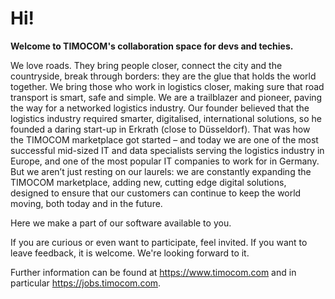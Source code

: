 # Hi! 

**Welcome to TIMOCOM's collaboration space for devs and techies.**

We love roads. They bring people closer, connect the city and the countryside, break through borders: they are the glue that holds the world together. We bring those who work in logistics closer, making sure that road transport is smart, safe and simple. We are a trailblazer and pioneer, paving the way for a networked logistics industry. Our founder believed that the logistics industry required smarter, digitalised, international solutions, so he founded a daring start-up in Erkrath (close to Düsseldorf). That was how the TIMOCOM marketplace got started – and today we are one of the most successful mid-sized IT and data specialists serving the logistics industry in Europe, and one of the most popular IT companies to work for in Germany. But we aren’t just resting on our laurels: we are constantly expanding the TIMOCOM marketplace, adding new, cutting edge digital solutions, designed to ensure that our customers can continue to keep the world moving, both today and in the future.

Here we make a part of our software available to you.

If you are curious or even want to participate, feel invited. If you want to leave feedback, it is welcome. We're looking forward to it.

Further information can be found at https://www.timocom.com and in particular https://jobs.timocom.com.
